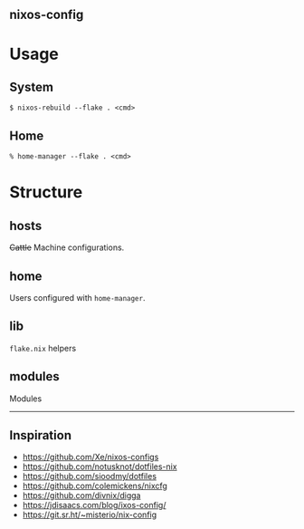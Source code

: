 nixos-config
----

# Usage

## System

```shell
$ nixos-rebuild --flake . <cmd>
```

## Home

```shell
% home-manager --flake . <cmd>
```

# Structure

## hosts

~~Cattle~~ Machine configurations.

## home

Users configured with `home-manager`.

## lib

`flake.nix` helpers

## modules

Modules

----

## Inspiration
- https://github.com/Xe/nixos-configs
- https://github.com/notusknot/dotfiles-nix
- https://github.com/sioodmy/dotfiles
- https://github.com/colemickens/nixcfg
- https://github.com/divnix/digga
- https://jdisaacs.com/blog/ixos-config/
- https://git.sr.ht/~misterio/nix-config
